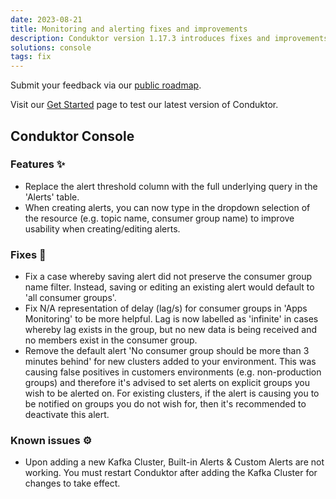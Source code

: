 ```yaml
---
date: 2023-08-21
title: Monitoring and alerting fixes and improvements
description: Conduktor version 1.17.3 introduces fixes and improvements to monitoring and alerting.
solutions: console
tags: fix
---
```


Submit your feedback via our [public roadmap](https://product.conduktor.help/).

Visit our [Get Started](https://www.conduktor.io/get-started/) page to test our latest version of Conduktor.

## Conduktor Console

### Features ✨

- Replace the alert threshold column with the full underlying query in the 'Alerts' table.
- When creating alerts, you can now type in the dropdown selection of the resource (e.g. topic name, consumer group name) to improve usability when creating/editing alerts.

### Fixes 🔨

- Fix a case whereby saving alert did not preserve the consumer group name filter. Instead, saving or editing an existing alert would default to 'all consumer groups'.
- Fix N/A representation of delay (lag/s) for consumer groups in 'Apps Monitoring' to be more helpful. Lag is now labelled as 'infinite' in cases whereby lag exists in the group, but no new data is being received and no members exist in the consumer group.
- Remove the default alert 'No consumer group should be more than 3 minutes behind' for new clusters added to your environment. This was causing false positives in customers environments (e.g. non-production groups) and therefore it's advised to set alerts on explicit groups you wish to be alerted on. For existing clusters, if the alert is causing you to be notified on groups you do not wish for, then it's recommended to deactivate this alert.

### Known issues ⚙️

- Upon adding a new Kafka Cluster, Built-in Alerts & Custom Alerts are not working. You must restart Conduktor after adding the Kafka Cluster for changes to take effect.
